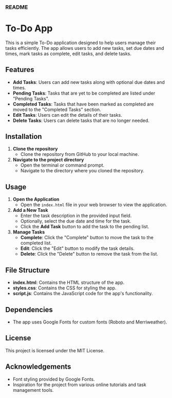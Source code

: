### README

# To-Do App

This is a simple To-Do application designed to help users manage their tasks efficiently. The app allows users to add new tasks, set due dates and times, mark tasks as complete, edit tasks, and delete tasks.

## Features

- **Add Tasks**: Users can add new tasks along with optional due dates and times.
- **Pending Tasks**: Tasks that are yet to be completed are listed under "Pending Tasks".
- **Completed Tasks**: Tasks that have been marked as completed are moved to the "Completed Tasks" section.
- **Edit Tasks**: Users can edit the details of their tasks.
- **Delete Tasks**: Users can delete tasks that are no longer needed.

## Installation

1. **Clone the repository**
    - Clone the repository from GitHub to your local machine.
2. **Navigate to the project directory**
    - Open the terminal or command prompt.
    - Navigate to the directory where you cloned the repository.

## Usage

1. **Open the Application**
    - Open the `index.html` file in your web browser to view the application.
2. **Add a New Task**
    - Enter the task description in the provided input field.
    - Optionally, select the due date and time for the task.
    - Click the **Add Task** button to add the task to the pending list.
3. **Manage Tasks**
    - **Complete**: Click the "Complete" button to move the task to the completed list.
    - **Edit**: Click the "Edit" button to modify the task details.
    - **Delete**: Click the "Delete" button to remove the task from the list.

## File Structure

- **index.html**: Contains the HTML structure of the app.
- **styles.css**: Contains the CSS for styling the app.
- **script.js**: Contains the JavaScript code for the app's functionality.

## Dependencies

- The app uses Google Fonts for custom fonts (Roboto and Merriweather).

## License

This project is licensed under the MIT License.

## Acknowledgements

- Font styling provided by Google Fonts.
- Inspiration for the project from various online tutorials and task management tools.
